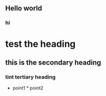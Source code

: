 ## Hello world
### hi
# test the heading
## this is the secondary heading
### tint tertiary heading
* point1 * point2
